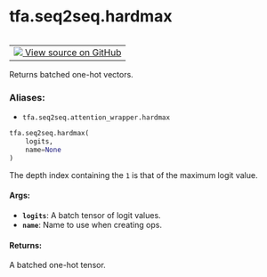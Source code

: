 <div itemscope itemtype="http://developers.google.com/ReferenceObject">
<meta itemprop="name" content="tfa.seq2seq.hardmax" />
<meta itemprop="path" content="Stable" />
</div>

# tfa.seq2seq.hardmax


<table class="tfo-notebook-buttons tfo-api" align="left">

<td>
  <a target="_blank" href="https://github.com/tensorflow/addons/tree/r0.5/tensorflow_addons/seq2seq/attention_wrapper.py#L1473-L1490">
    <img src="https://www.tensorflow.org/images/GitHub-Mark-32px.png" />
    View source on GitHub
  </a>
</td></table>



Returns batched one-hot vectors.

### Aliases:

* `tfa.seq2seq.attention_wrapper.hardmax`


``` python
tfa.seq2seq.hardmax(
    logits,
    name=None
)
```



<!-- Placeholder for "Used in" -->

The depth index containing the `1` is that of the maximum logit value.

#### Args:


* <b>`logits`</b>: A batch tensor of logit values.
* <b>`name`</b>: Name to use when creating ops.

#### Returns:

A batched one-hot tensor.
